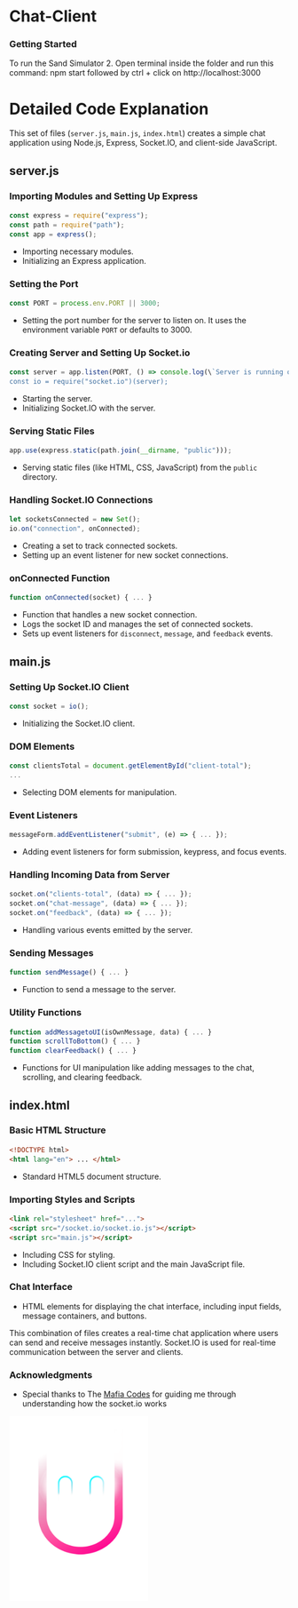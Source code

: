 # Chat-Client

### Getting Started

To run the Sand Simulator
2. Open terminal inside the folder and run this command: npm start followed by ctrl + click on http://localhost:3000

# Detailed Code Explanation

This set of files (`server.js`, `main.js`, `index.html`) creates a simple chat application using Node.js, Express, Socket.IO, and client-side JavaScript.

## server.js

### Importing Modules and Setting Up Express
```javascript
const express = require("express");
const path = require("path");
const app = express();
```
- Importing necessary modules.
- Initializing an Express application.

### Setting the Port
```javascript
const PORT = process.env.PORT || 3000;
```
- Setting the port number for the server to listen on. It uses the environment variable `PORT` or defaults to 3000.

### Creating Server and Setting Up Socket.io
```javascript
const server = app.listen(PORT, () => console.log(\`Server is running on port ${PORT}\`));
const io = require("socket.io")(server);
```
- Starting the server.
- Initializing Socket.IO with the server.

### Serving Static Files
```javascript
app.use(express.static(path.join(__dirname, "public")));
```
- Serving static files (like HTML, CSS, JavaScript) from the `public` directory.

### Handling Socket.IO Connections
```javascript
let socketsConnected = new Set();
io.on("connection", onConnected);
```
- Creating a set to track connected sockets.
- Setting up an event listener for new socket connections.

### onConnected Function
```javascript
function onConnected(socket) { ... }
```
- Function that handles a new socket connection.
- Logs the socket ID and manages the set of connected sockets.
- Sets up event listeners for `disconnect`, `message`, and `feedback` events.

## main.js

### Setting Up Socket.IO Client
```javascript
const socket = io();
```
- Initializing the Socket.IO client.

### DOM Elements
```javascript
const clientsTotal = document.getElementById("client-total");
...
```
- Selecting DOM elements for manipulation.

### Event Listeners
```javascript
messageForm.addEventListener("submit", (e) => { ... });
```
- Adding event listeners for form submission, keypress, and focus events.

### Handling Incoming Data from Server
```javascript
socket.on("clients-total", (data) => { ... });
socket.on("chat-message", (data) => { ... });
socket.on("feedback", (data) => { ... });
```
- Handling various events emitted by the server.

### Sending Messages
```javascript
function sendMessage() { ... }
```
- Function to send a message to the server.

### Utility Functions
```javascript
function addMessagetoUI(isOwnMessage, data) { ... }
function scrollToBottom() { ... }
function clearFeedback() { ... }
```
- Functions for UI manipulation like adding messages to the chat, scrolling, and clearing feedback.

## index.html

### Basic HTML Structure
```html
<!DOCTYPE html>
<html lang="en"> ... </html>
```
- Standard HTML5 document structure.

### Importing Styles and Scripts
```html
<link rel="stylesheet" href="..."> 
<script src="/socket.io/socket.io.js"></script>
<script src="main.js"></script>
```
- Including CSS for styling.
- Including Socket.IO client script and the main JavaScript file.

### Chat Interface
- HTML elements for displaying the chat interface, including input fields, message containers, and buttons.

This combination of files creates a real-time chat application where users can send and receive messages instantly. Socket.IO is used for real-time communication between the server and clients.

### Acknowledgments

- Special thanks to The  [Mafia Codes]((https://www.youtube.com/@mafiacodes)) for guiding me through understanding how the socket.io works
  
<img src="./public/images/ME.png" width="250" height="333" />
